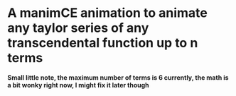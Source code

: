 # A manimCE animation to animate any taylor series of any transcendental function up to n terms

**Small little note, the maximum number of terms is 6 currently, the math is a bit wonky right now, I might fix it later though**
